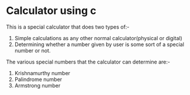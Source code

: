 # Calculator using c

This is a special calculator that does two types of:-
1. Simple calculations as any other normal calculator(physical or digital)
2. Determining whether a number given by user is some sort of a special number or not.

The various special numbers that the calculator can determine are:-
1. Krishnamurthy number
2. Palindrome number
3. Armstrong number
